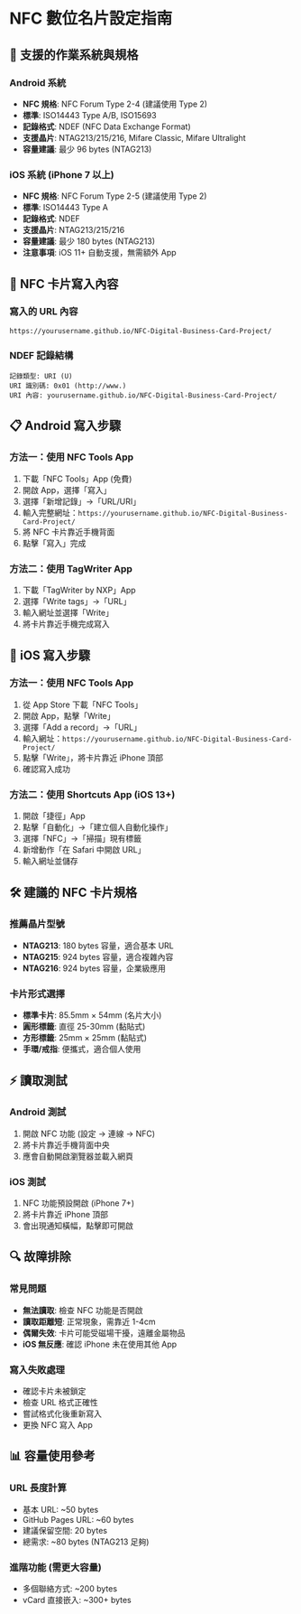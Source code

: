 # NFC 數位名片設定指南

## 📱 支援的作業系統與規格

### Android 系統
- **NFC 規格**: NFC Forum Type 2-4 (建議使用 Type 2)
- **標準**: ISO14443 Type A/B, ISO15693
- **記錄格式**: NDEF (NFC Data Exchange Format)
- **支援晶片**: NTAG213/215/216, Mifare Classic, Mifare Ultralight
- **容量建議**: 最少 96 bytes (NTAG213)

### iOS 系統 (iPhone 7 以上)
- **NFC 規格**: NFC Forum Type 2-5 (建議使用 Type 2)
- **標準**: ISO14443 Type A
- **記錄格式**: NDEF
- **支援晶片**: NTAG213/215/216
- **容量建議**: 最少 180 bytes (NTAG213)
- **注意事項**: iOS 11+ 自動支援，無需額外 App

## 🔧 NFC 卡片寫入內容

### 寫入的 URL 內容
```
https://yourusername.github.io/NFC-Digital-Business-Card-Project/
```

### NDEF 記錄結構
```
記錄類型: URI (U)
URI 識別碼: 0x01 (http://www.)
URI 內容: yourusername.github.io/NFC-Digital-Business-Card-Project/
```

## 📋 Android 寫入步驟

### 方法一：使用 NFC Tools App
1. 下載「NFC Tools」App (免費)
2. 開啟 App，選擇「寫入」
3. 選擇「新增記錄」→「URL/URI」
4. 輸入完整網址：`https://yourusername.github.io/NFC-Digital-Business-Card-Project/`
5. 將 NFC 卡片靠近手機背面
6. 點擊「寫入」完成

### 方法二：使用 TagWriter App
1. 下載「TagWriter by NXP」App
2. 選擇「Write tags」→「URL」
3. 輸入網址並選擇「Write」
4. 將卡片靠近手機完成寫入

## 🍎 iOS 寫入步驟

### 方法一：使用 NFC Tools App
1. 從 App Store 下載「NFC Tools」
2. 開啟 App，點擊「Write」
3. 選擇「Add a record」→「URL」
4. 輸入網址：`https://yourusername.github.io/NFC-Digital-Business-Card-Project/`
5. 點擊「Write」，將卡片靠近 iPhone 頂部
6. 確認寫入成功

### 方法二：使用 Shortcuts App (iOS 13+)
1. 開啟「捷徑」App
2. 點擊「自動化」→「建立個人自動化操作」
3. 選擇「NFC」→「掃描」現有標籤
4. 新增動作「在 Safari 中開啟 URL」
5. 輸入網址並儲存

## 🛠️ 建議的 NFC 卡片規格

### 推薦晶片型號
- **NTAG213**: 180 bytes 容量，適合基本 URL
- **NTAG215**: 924 bytes 容量，適合複雜內容
- **NTAG216**: 924 bytes 容量，企業級應用

### 卡片形式選擇
- **標準卡片**: 85.5mm × 54mm (名片大小)
- **圓形標籤**: 直徑 25-30mm (黏貼式)
- **方形標籤**: 25mm × 25mm (黏貼式)
- **手環/戒指**: 便攜式，適合個人使用

## ⚡ 讀取測試

### Android 測試
1. 開啟 NFC 功能 (設定 → 連線 → NFC)
2. 將卡片靠近手機背面中央
3. 應會自動開啟瀏覽器並載入網頁

### iOS 測試
1. NFC 功能預設開啟 (iPhone 7+)
2. 將卡片靠近 iPhone 頂部
3. 會出現通知橫幅，點擊即可開啟

## 🔍 故障排除

### 常見問題
- **無法讀取**: 檢查 NFC 功能是否開啟
- **讀取距離短**: 正常現象，需靠近 1-4cm
- **偶爾失效**: 卡片可能受磁場干擾，遠離金屬物品
- **iOS 無反應**: 確認 iPhone 未在使用其他 App

### 寫入失敗處理
- 確認卡片未被鎖定
- 檢查 URL 格式正確性
- 嘗試格式化後重新寫入
- 更換 NFC 寫入 App

## 📊 容量使用參考

### URL 長度計算
- 基本 URL: ~50 bytes
- GitHub Pages URL: ~60 bytes  
- 建議保留空間: 20 bytes
- 總需求: ~80 bytes (NTAG213 足夠)

### 進階功能 (需更大容量)
- 多個聯絡方式: ~200 bytes
- vCard 直接嵌入: ~300+ bytes
